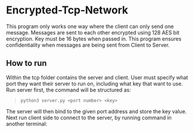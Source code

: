 # Encrypted-Tcp-Network
This program only works one way where the client can only send one message. Messages are sent to each other encrypted using 128 AES bit encryption. Key must be 16 bytes when passed in. This program ensures confidentiality when messages are being sent from Client to Server. 

## How to run
Within the tcp folder contains the server and client. User must specify what port they want their server to run on, including what key that want to use. Run server first, the command will be structured as: 
> `python3 server.py <port number> <key>` 
> 
The server will then bind to the given port address and store the key value. Next run client side to connect to the server, by running command in another terminal: 
> 
